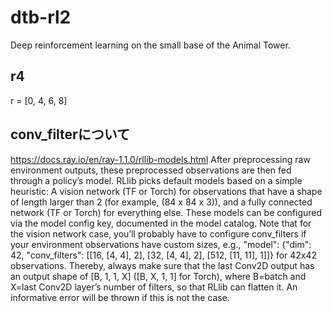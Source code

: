 # dtb-rl2
Deep reinforcement learning on the small base of the Animal Tower.
## r4
r = [0, 4, 6, 8]
## conv_filterについて
https://docs.ray.io/en/ray-1.1.0/rllib-models.html
After preprocessing raw environment outputs, these preprocessed observations are then fed through a policy’s model. RLlib picks default models based on a simple heuristic: A vision network (TF or Torch) for observations that have a shape of length larger than 2 (for example, (84 x 84 x 3)), and a fully connected network (TF or Torch) for everything else. These models can be configured via the model config key, documented in the model catalog. Note that for the vision network case, you’ll probably have to configure conv_filters if your environment observations have custom sizes, e.g., "model": {"dim": 42, "conv_filters": [[16, [4, 4], 2], [32, [4, 4], 2], [512, [11, 11], 1]]} for 42x42 observations. Thereby, always make sure that the last Conv2D output has an output shape of [B, 1, 1, X] ([B, X, 1, 1] for Torch), where B=batch and X=last Conv2D layer’s number of filters, so that RLlib can flatten it. An informative error will be thrown if this is not the case.
